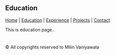 ## Education

[Home](index.markdown) | [Education](education.markdown) | [Experience](experience.markdown) | [Projects](project.markdown) | [Contact](contact.markdown)

This is education page..

#

:copyright: All copyrights reserved to Milin Vaniyawala
